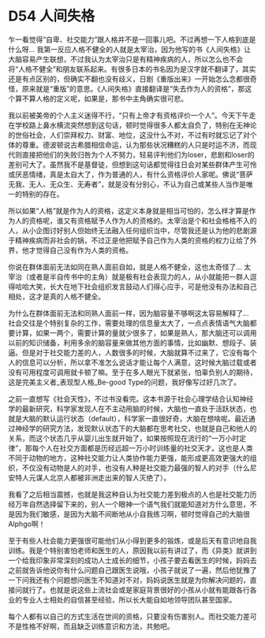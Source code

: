 # D54 人间失格
乍一看觉得“自卑、社交能力”跟人格并不是一回事儿吧。不过再想一下人格到底是什么呀... 我第一反应人格不健全的人就是太宰治，因为他写的书《人间失格》让大脑容易产生联想，不过我认为太宰治只是有精神疾病的人，所以怎么也不会将“人格不健全”和朋友联系起来。有很多日本的书名因为是汉字就不翻译了，其实还是有点区别的，但确实不翻也没有歧义，日剧《重版出来》一开始怎么念都很奇怪，原来就是“重版”的意思。《人间失格》直接翻译是“失去作为人的资格”，那这个算不算人格的定义呢，如果是，那书中主角确实很可悲。

我以前被美帝的个人主义迷得不行，“只有上帝才有资格评价一个人”。今天下午走在学校路上鼻水横流突然想到这句话，顿时觉得很多人都太自负了，特别在无神论的世俗社会，人们崇拜权力、财富、地位，这没什么不对，不过有时就忘记了对个体的尊重。德波顿说古希腊相信命运，认为那些状况糟糕的人只是时运不济，而现代则直接把他们的失败归咎为个人不努力，轻易评判他们为loser，悲剧和loser的差别可大了。虽然我不是基督徒，但想到这句话都觉得往日会对某些群体产生可怜或厌恶情绪，真是太自大了，作为普通的人，有什么资格评价人家呢。佛说“菩萨无我、无人、无众生、无寿者”，就是没有分别心，不认为自己或某些人当作是唯一的特别的存在。

所以如果“人格”就是作为人的资格，这定义本身就是相当可怕的，怎么样才算是作为人的资格呢，谁又有资格赋予人作为人的资格的。太宰治是个和社会格格不入的人，从小企图讨好别人但始终无法融入任何组织当中，尽管我还是认为他的悲剧源于精神疾病而非社会的锅，不过正是他把赋予自己作为人类的资格的权力让给了外界，他才觉得自己没有作为人类的资格。

你说在群体面前无法如同在熟人面前自如，就是人格不健全，这也太奇怪了… 太宰治（或者是半自传书中的主角）就是极有社会表现力的人，从小就能把一群人逗得哈哈大笑，长大在地下社会组织发言鼓动人们得心应手，可是他没有办法和自己相处，这才是真的人格不健全。

为什么在群体面前无法和同熟人面前一样，因为脑容量不够啊这太容易解释了... 社会交往是个特别复杂的工作，需要处理的信息量太大了，一点点表情语气大脑都要计算，如果一两个，需要计算的量就少很多了，如果是熟人，那大脑还可以调用以前的知识储备，利用多余的脑容量来做其他方面的事情，比如幽默、想段子、装逼。但是对于社交能力差的人，人数很多的时候，大脑就算不过来了，它没有每个人的信息可以分析，所以拿不准怎么说话才能让每个人满意，这时候大脑过载或者没有可用程度可调用就卡顿了嘛。至于在多人眼光下就紧张，怕辜负别人的期待，这是完美主义者_表现型人格_Be-good Type的问题，我好像写过好几次了。

之前一直想写《社会天性》，不过书没看完。这本书源于社会心理学结合认知神经学的最新研究，科学家发现人在不主动用脑的时候，大脑也一直处于活跃状态，也就是大脑的默认运行状态（default），科学家一直很好奇，大脑在想啥呢。最近通过神经学的研究方法，发现默认状态下的大脑都在思考社交，也就是自己和他人的关系，而这个状态几乎从婴儿出生就开始了，如果按照现在流行的“一万小时定律”，那每个人在社交方面都是历经远超一万小时训练量的社交天才。这也是人类不同于动物的地方，这种社交能力让人类协作能力更强，能形成更高效更强大的组织，不仅没有动物是人的对手，也没有人种是社交能力最强的智人的对手（什么尼安特人元谋人北京人都被非洲走出来的智人灭绝了）。

我看了之后相当震撼，也就是我这种自认为社交能力差到极点的人也是社交能力历经万年自然选择留下来的，别人一个眼神一个语气我们就能知道对方什么意思，不是因为我们敏感，是因为大脑不间断地从小自我练习啊，顿时觉得自己的大脑很Alphgo啊！

至于有些人社会能力更强很可能他们从小得到更多的锻炼，或是后天有意识地自我训练。我是个特别害怕老师和医生的人，原因我以前有讲过了，而《异类》就讲到一个给我印象非常深刻的成功人士成长的细节，小孩子要去看医生的时候，妈妈去之前就告诉他说你有什么问题自己跟医生说哦，小孩子就说了一遍，然后他犹豫了一下问我还有个问题想问医生不知道对不对，妈妈说医生就是为你解决问题的，直接问就行了。也就是说这些上流社会或是家庭背景很好的小孩从小就有能跟各行各业的专业人士相处的自信甚至经验，所以长大能自如地领导团队甚至国家。

每个人都有以自己的方式生活在世间的资格，只要没有伤害别人。而社交能力差可不是性格不好啊，而且缺乏训练意识和方法，共勉吧。